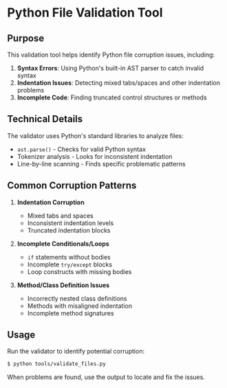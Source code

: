 # Python File Validation Tool

## Purpose

This validation tool helps identify Python file corruption issues, including:

1. **Syntax Errors**: Using Python's built-in AST parser to catch invalid syntax
2. **Indentation Issues**: Detecting mixed tabs/spaces and other indentation problems
3. **Incomplete Code**: Finding truncated control structures or methods

## Technical Details

The validator uses Python's standard libraries to analyze files:

- `ast.parse()` - Checks for valid Python syntax
- Tokenizer analysis - Looks for inconsistent indentation
- Line-by-line scanning - Finds specific problematic patterns

## Common Corruption Patterns

1. **Indentation Corruption**
   - Mixed tabs and spaces
   - Inconsistent indentation levels
   - Truncated indentation blocks

2. **Incomplete Conditionals/Loops**
   - `if` statements without bodies
   - Incomplete `try/except` blocks
   - Loop constructs with missing bodies

3. **Method/Class Definition Issues**
   - Incorrectly nested class definitions
   - Methods with misaligned indentation
   - Incomplete method signatures

## Usage

Run the validator to identify potential corruption:

```bash
$ python tools/validate_files.py
```

When problems are found, use the output to locate and fix the issues.
